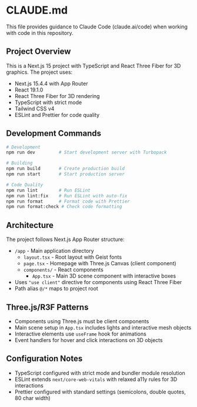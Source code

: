 # CLAUDE.md

This file provides guidance to Claude Code (claude.ai/code) when working with code in this repository.

## Project Overview

This is a Next.js 15 project with TypeScript and React Three Fiber for 3D graphics. The project uses:
- Next.js 15.4.4 with App Router
- React 19.1.0 
- React Three Fiber for 3D rendering
- TypeScript with strict mode
- Tailwind CSS v4
- ESLint and Prettier for code quality

## Development Commands

```bash
# Development
npm run dev         # Start development server with Turbopack

# Building
npm run build       # Create production build
npm run start       # Start production server

# Code Quality
npm run lint        # Run ESLint
npm run lint:fix    # Run ESLint with auto-fix
npm run format      # Format code with Prettier
npm run format:check # Check code formatting
```

## Architecture

The project follows Next.js App Router structure:
- `/app` - Main application directory
  - `layout.tsx` - Root layout with Geist fonts
  - `page.tsx` - Homepage with Three.js Canvas (client component)
  - `components/` - React components
    - `App.tsx` - Main 3D scene component with interactive boxes
- Uses `"use client"` directive for components using React Three Fiber
- Path alias `@/*` maps to project root

## Three.js/R3F Patterns

- Components using Three.js must be client components
- Main scene setup in `App.tsx` includes lights and interactive mesh objects
- Interactive elements use `useFrame` hook for animations
- Event handlers for hover and click interactions on 3D objects

## Configuration Notes

- TypeScript configured with strict mode and bundler module resolution
- ESLint extends `next/core-web-vitals` with relaxed a11y rules for 3D interactions
- Prettier configured with standard settings (semicolons, double quotes, 80 char width)